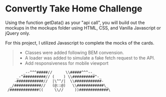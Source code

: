 # Convertly Take Home Challenge

Using the function getData() as your "api call", you will build out the mockups in the mockups folder using HTML, CSS, and Vanilla Javascript or jQuery only.

For this project, I utilized Javascript to complete the mocks of the cards.
>- Classes were added following BEM convension.
>- A loader was added to simulate a fake fetch request to the API.
>- Add responsiveness for mobile viewport

            _--^^^#####//      \\#####^^^--_
         _-^##########// (    ) \\##########^-_
        -############//  |\^^/|  \\############-
      _/############//   (@::@)   \\############\_
     /#############((     \\//     ))#############\
